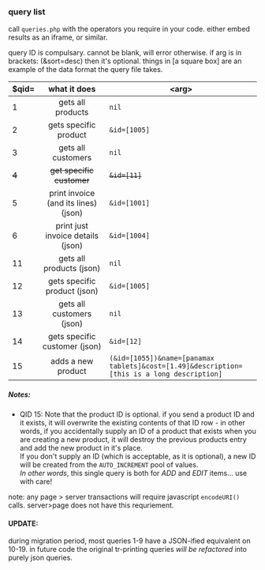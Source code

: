 ### query list ###

call `queries.php` with the operators you require in your code. either embed results as an iframe, or similar.


query ID is compulsary. cannot be blank, will error otherwise.
if arg is in brackets: (&sort=desc) then it's optional.
things in [a square box] are an example of the data format the query file takes.


$qid= | what it does | \<arg\> |
--- | :---: | --- 
1 | gets all products | `nil`
2 | gets specific product | `&id=[1005]`
3 | gets all customers | `nil`
~~4~~ | ~~get specific customer~~ | ~~`&id=[11]`~~
5 | print invoice (and its lines) (json) | `&id=[1001]`
6 | print just invoice details (json) | `&id=[1004]`
11 | gets all products (json) | `nil`
12 | gets specific product (json) | `&id=[1005]`
13 | gets all customers (json) | `nil`
14 | gets specific customer (json) | `&id=[12]`
15 | adds a new product | `(&id=[1055])&name=[panamax tablets]&cost=[1.49]&description=[this is a long description]`

##### Notes: #####

- QID 15: Note that the product ID is optional. if you send a product ID and it exists, it will overwrite the existing contents of that ID row - in other words, if you accidentally supply an ID of a product that exists when you are creating a new product, it will destroy the previous products entry and add the new product in it's place.  
If you don't supply an ID (which is acceptable, as it is optional), a new ID will be created from the `AUTO_INCREMENT` pool of values.  
_In other words_, this single query is both for *ADD* and *EDIT* items... use with care!

note: any page > server transactions will require javascript `encodeURI()` calls. server>page does not have this requriement.

#### UPDATE: ####

during migration period, most queries 1-9 have a JSON-ified equivalent on 10-19. in future code the original tr-printing queries _will be refactored_ into purely json queries.